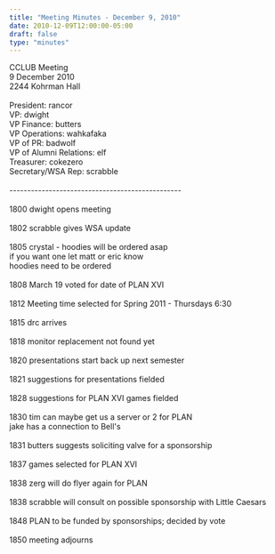 ```yaml
---
title: "Meeting Minutes - December 9, 2010"
date: 2010-12-09T12:00:00-05:00
draft: false
type: "minutes"
---
```


CCLUB Meeting<br />
9 December 2010<br />
2244 Kohrman Hall<br />
<br />
President: rancor<br />
VP: dwight<br />
VP Finance: butters<br />
VP Operations: wahkafaka<br />
VP of PR: badwolf<br />
VP of Alumni Relations: elf<br />
Treasurer: cokezero<br />
Secretary/WSA Rep: scrabble<br />
<br />
------------------------------------------------<br />
<br />
1800 dwight opens meeting<br />
<br />
1802 scrabble gives WSA update<br />
<br />
1805 crystal - hoodies will be ordered asap<br />
if you want one let matt or eric know<br />
hoodies need to be ordered<br />
<br />
1808 March 19 voted for date of PLAN XVI<br />
<br />
1812 Meeting time selected for Spring 2011 - Thursdays 6:30<br />
<br />
1815 drc arrives<br />
<br />
1818 monitor replacement not found yet<br />
<br />
1820 presentations start back up next semester<br />
<br />
1821 suggestions for presentations fielded<br />
<br />
1828 suggestions for PLAN XVI games fielded<br />
<br />
1830 tim can maybe get us a server or 2 for PLAN<br />
          jake has a connection to Bell's<br />
<br />
1831 butters suggests soliciting valve for a sponsorship<br />
<br />
1837 games selected for PLAN XVI<br />
<br />
1838 zerg will do flyer again for PLAN<br />
<br />
1838 scrabble will consult on possible sponsorship with Little Caesars<br />
<br />
1848 PLAN to be funded by sponsorships; decided by vote<br />
<br />
1850 meeting adjourns<br />
<br />
<br />
<br />
